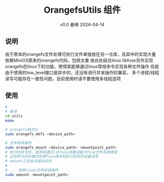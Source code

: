 <div align='center'> 
<h1>OrangefsUtils 组件</h1>
v0.0 姜峰 2024-04-14
</div>

## 说明
由于原本的orangefs文件处理可执行文件单独放在另一仓库，且其中的实现大量依赖MiniOS原来的orangefs代码，包袱太重
故此处结合linux libfuse另外实现orangefs在linux下的功能，使得其能够通过linux常规命令实现各种文件操作
但是由于使用的low_level接口是异步的，还没有进行并发操作的兼容，
多个进程/线程读写可能存在一致性问题，目前使用时请不要使用多线程选项

## 使用
```sh
# 
# 编译
cd utils
make 

# orangefs格式化
sudo orangefs_mkfs <device_path>

# 文件系统操作
sudo orangefs_mount <device_path> <mountpoint_path>
# 执行此命令后，程序将通过libfuse挂载设备为fuse文件系统类型
# 之后转为后台模式处理fuse请求和执行实际的设备读写
# umount之后自动退出后台
#
# ... 各种linux文件系统操作
sudo umount <mountpoint_path>
```

